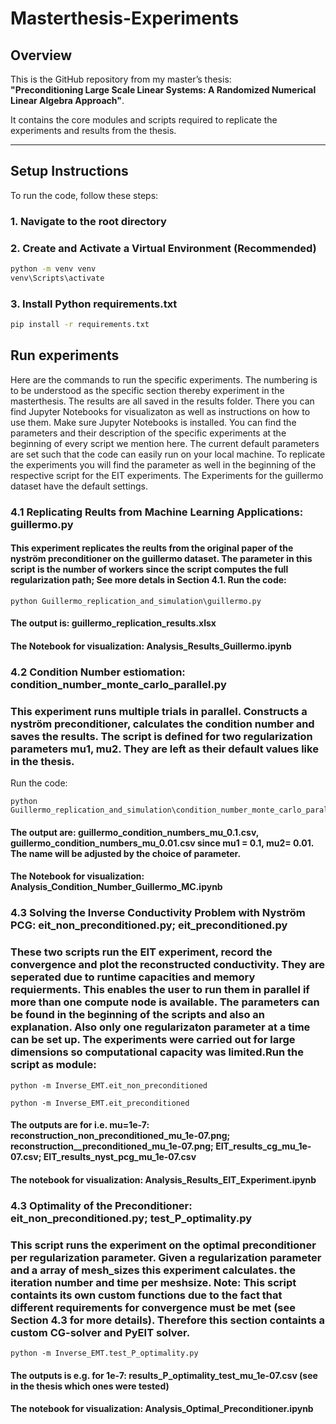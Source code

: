 # Masterthesis-Experiments

## Overview

This is the GitHub repository from my master’s thesis:  
**"Preconditioning Large Scale Linear Systems: A Randomized Numerical Linear Algebra Approach"**.

It contains the core modules and scripts required to replicate the experiments and results from the thesis.

---

## Setup Instructions

To run the code, follow these steps:

### 1. Navigate to the root directory

### 2. Create and Activate a Virtual Environment (Recommended)



```bash
python -m venv venv
venv\Scripts\activate
````
### 3. Install Python requirements.txt

```bash
pip install -r requirements.txt

````

## Run experiments

Here are the commands to run the specific experiments. The numbering is to be understood as the specific section thereby experiment in the masterthesis. The results are all saved in the results folder. There you can find Jupyter Notebooks for visualizaton as well as instructions on how to use them.  Make sure Jupyter Notebooks is installed. You can find the parameters and their description of the specific experiments at the beginning of every script we mention here. The current default parameters are set such that the code can easily run on your local machine. To replicate the experiments you will find the parameter as well in the beginning of the respective script for the EIT experiments. The Experiments for the guillermo dataset have the default settings. 

### 4.1 Replicating Reults from Machine Learning Applications: guillermo.py

#### This experiment replicates the reults from the original paper of the nyström preconditioner on the guillermo dataset. The parameter in this script is the number of workers since the script computes the full regularization path; See more detals in Section 4.1. Run the code: 

````
python Guillermo_replication_and_simulation\guillermo.py
````
#### The output is: guillermo_replication_results.xlsx
#### The Notebook for visualization: Analysis_Results_Guillermo.ipynb

### 4.2 Condition Number estiomation: condition_number_monte_carlo_parallel.py

### This experiment runs multiple trials in parallel. Constructs a nyström preconditioner, calculates the condition number and saves the results. The script is defined for two regularization parameters mu1, mu2. They are left as their default values like in the thesis. 
Run the code: 

````
python Guillermo_replication_and_simulation\condition_number_monte_carlo_parallel.py
````

#### The output are: guillermo_condition_numbers_mu_0.1.csv, guillermo_condition_numbers_mu_0.01.csv since mu1 = 0.1, mu2= 0.01. The name will be adjusted by the choice of parameter. 
#### The Notebook for visualization: Analysis_Condition_Number_Guillermo_MC.ipynb


### 4.3 Solving the Inverse Conductivity Problem with Nyström PCG: eit_non_preconditioned.py; eit_preconditioned.py

### These two scripts run the EIT experiment, record the convergence and plot the reconstructed conductivity. They are seperated due to runtime capacities and memory requierments. This enables the user to run them in parallel if more than one compute node is available. The parameters can be found in the beginning of the scripts and also an explanation. Also only one regularizaton parameter at a time can be set up. The experiments were carried out for large dimensions so computational capacity was limited.Run the script as module: 

````
python -m Inverse_EMT.eit_non_preconditioned
````

````
python -m Inverse_EMT.eit_preconditioned
````
#### The outputs are for i.e. mu=1e-7: reconstruction_non_preconditioned_mu_1e-07.png; reconstruction__preconditioned_mu_1e-07.png; EIT_results_cg_mu_1e-07.csv; EIT_results_nyst_pcg_mu_1e-07.csv
#### The notebook for visualization: Analysis_Results_EIT_Experiment.ipynb

### 4.3 Optimality of the Preconditioner: eit_non_preconditioned.py; test_P_optimality.py

### This script runs the experiment on the optimal preconditioner per regularization parameter. Given a regularization parameter and a array of mesh_sizes this experiment calculates. the iteration number and time per meshsize. Note: This script containts its own custom functions due to the fact that different requirements for convergence must be met (see Section 4.3 for more details). Therefore this section containts a custom CG-solver and PyEIT solver. 

````
python -m Inverse_EMT.test_P_optimality.py
````
#### The outputs is e.g. for 1e-7: results_P_optimality_test_mu_1e-07.csv (see in the thesis which ones were tested)
#### The notebook for visualization: Analysis_Optimal_Preconditioner.ipynb






